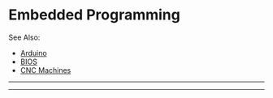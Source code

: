 # Embedded Programming

See Also:

  - [Arduino](Arduino.md)
  - [BIOS](BIOS.md)  
  - [CNC Machines](CNC.md)

---


---
